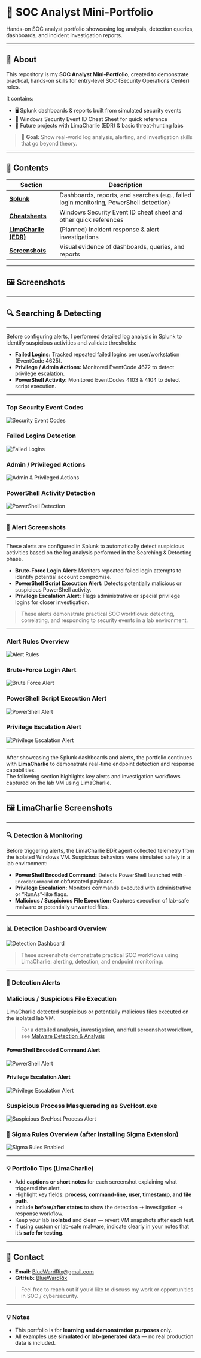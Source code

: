 # 🔐 SOC Analyst Mini-Portfolio

Hands-on SOC analyst portfolio showcasing log analysis, detection queries, dashboards, and incident investigation reports.

---

## 📌 About
This repository is my **SOC Analyst Mini-Portfolio**, created to demonstrate practical, hands-on skills for entry-level SOC (Security Operations Center) roles.  

It contains:
- 🖥️ Splunk dashboards & reports built from simulated security events  
- 📄 Windows Security Event ID Cheat Sheet for quick reference  
- 🚀 Future projects with LimaCharlie (EDR) & basic threat-hunting labs  

> 🎯 **Goal:** Show real-world log analysis, alerting, and investigation skills that go beyond theory.

---

## 📂 Contents
| Section | Description |
|---------|-------------|
| [**Splunk**](https://github.com/BlueWardRix/SOC-Analyst-Mini-Portfolio/tree/main/01-Splunk) | Dashboards, reports, and searches (e.g., failed login monitoring, PowerShell detection) |
| [**Cheatsheets**](https://github.com/BlueWardRix/SOC-Analyst-Mini-Portfolio/tree/main/02-Cheatsheets) | Windows Security Event ID cheat sheet and other quick references |
| [**LimaCharlie (EDR)**](https://github.com/BlueWardRix/SOC-Analyst-Mini-Portfolio/tree/main/03-LimaCharlie-EDR) | (Planned) Incident response & alert investigations |
| [**Screenshots**](https://github.com/BlueWardRix/SOC-Analyst-Mini-Portfolio/tree/main/04-Screenshots) | Visual evidence of dashboards, queries, and reports |

---

## 🖼️ Screenshots
---

## 🔍 Searching & Detecting
---
Before configuring alerts, I performed detailed log analysis in Splunk to identify suspicious activities and validate thresholds:

- **Failed Logins:** Tracked repeated failed logins per user/workstation (EventCode 4625).  
- **Privilege / Admin Actions:** Monitored EventCode 4672 to detect privilege escalation.  
- **PowerShell Activity:** Monitored EventCodes 4103 & 4104 to detect script execution.

---

### Top Security Event Codes
![Security Event Codes](04-Screenshots/Splunk/Dashboards/01-Security_Event_Codes.png)

### Failed Logins Detection
![Failed Logins](04-Screenshots/Splunk/Dashboards/02-Failed_logins.png)

### Admin / Privileged Actions
![Admin & Privileged Actions](04-Screenshots/Splunk/Dashboards/03-Admin_&_Privileged_Actions.png)

### PowerShell Activity Detection
![PowerShell Detection](04-Screenshots/Splunk/Dashboards/04-Powershell_detect.png)

---

### 🚨 Alert Screenshots
---
These alerts are configured in Splunk to automatically detect suspicious activities based on the log analysis performed in the Searching & Detecting phase.  

- **Brute-Force Login Alert:** Monitors repeated failed login attempts to identify potential account compromise.  
- **PowerShell Script Execution Alert:** Detects potentially malicious or suspicious PowerShell activity.  
- **Privilege Escalation Alert:** Flags administrative or special privilege logins for closer investigation.  

> These alerts demonstrate practical SOC workflows: detecting, correlating, and responding to security events in a lab environment.
---

### Alert Rules Overview
![Alert Rules](04-Screenshots/Splunk/Alerts/01-Alert_Rules.png)

### Brute-Force Login Alert
![Brute Force Alert](04-Screenshots/Splunk/Alerts/02-Brute_Force_Login_Detection.png)

### PowerShell Script Execution Alert
![PowerShell Alert](04-Screenshots/Splunk/Alerts/03-PowerShell_Alerts.png)

### Privilege Escalation Alert
![Privilege Escalation Alert](04-Screenshots/Splunk/Alerts/04-Privilege_Escalation.png)

---

After showcasing the Splunk dashboards and alerts, the portfolio continues with **LimaCharlie** to demonstrate real-time endpoint detection and response capabilities.  
The following section highlights key alerts and investigation workflows captured on the lab VM using LimaCharlie.

---

## 🖼️ LimaCharlie Screenshots
---

### 🔍 Detection & Monitoring
Before triggering alerts, the LimaCharlie EDR agent collected telemetry from the isolated Windows VM. Suspicious behaviors were simulated safely in a lab environment:

- **PowerShell Encoded Command:** Detects PowerShell launched with `-EncodedCommand` or obfuscated payloads.  
- **Privilege Escalation:** Monitors commands executed with administrative or “RunAs”-like flags.  
- **Malicious / Suspicious File Execution:** Captures execution of lab-safe malware or potentially unwanted files.

---

### 📊 Detection Dashboard Overview
![Detection Dashboard](04-Screenshots/LimaCharlie/Dashboards/Dashboard_Overview.png)

> These screenshots demonstrate practical SOC workflows using LimaCharlie: alerting, detection, and endpoint monitoring.

---

### 🚨 Detection Alerts

### Malicious / Suspicious File Execution

LimaCharlie detected suspicious or potentially malicious files executed on the isolated lab VM.  

> For a **detailed analysis, investigation, and full screenshot workflow**, see [Malware Detection & Analysis](03-LimaCharlie-EDR/Malware_Detection.md)

#### PowerShell Encoded Command Alert
![PowerShell Alert](04-Screenshots/LimaCharlie/Alerts/PowerShell_Encoded_Command_Alert.png)

#### Privilege Escalation Alert
![Privilege Escalation Alert](04-Screenshots/LimaCharlie/Alerts/Privilege_Escalation_Alert.png)

### Suspicious Process Masquerading as SvcHost.exe
![Suspicious SvcHost Process Alert](04-Screenshots/LimaCharlie/Alerts/My_Detection_Rule.png)

### 📜  Sigma Rules Overview (after installing Sigma Extension)
![Sigma Rules Enabled](04-Screenshots/LimaCharlie/Dashboards/Sigma_Rules.png)

---

### 💡 Portfolio Tips (LimaCharlie)
- Add **captions or short notes** for each screenshot explaining what triggered the alert.  
- Highlight key fields: **process, command-line, user, timestamp, and file path**.  
- Include **before/after states** to show the detection → investigation → response workflow.  
- Keep your lab **isolated** and clean — revert VM snapshots after each test.  
- If using custom or lab-safe malware, indicate clearly in your notes that it’s **safe for testing**.  

---

## 📧 Contact
- **Email:** [BlueWardRix@gmail.com](mailto:BlueWardRix@gmail.com)  
- **GitHub:** [BlueWardRix](https://github.com/BlueWardRix)

> Feel free to reach out if you’d like to discuss my work or opportunities in SOC / cybersecurity.

---

### 💡 Notes
- This portfolio is for **learning and demonstration purposes** only.  
- All examples use **simulated or lab-generated data** — no real production data is included.

---
